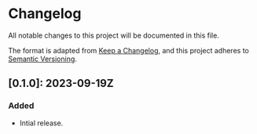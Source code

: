 # Changelog

All notable changes to this project will be documented in this file.

The format is adapted from [Keep a Changelog](https://keepachangelog.com/en/1.1.0/),
and this project adheres to [Semantic Versioning](https://semver.org/spec/v2.0.0.html).

## [0.1.0]: 2023-09-19Z

### Added

- Intial release.

[unreleased]: https://github.com/bible-api-io/bible-api-version-tr1894/compare/latest...HEAD
[1.0.0]: https://github.com/bible-api-io/bible-api-version-tr1894/compare/v0.0.0...v0.1.0
